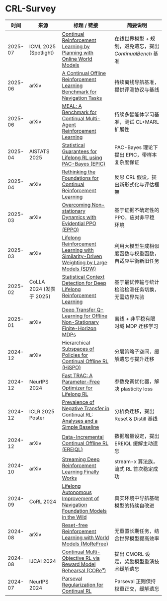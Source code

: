 # CRL-Survey
| 时间      | 来源                    | 标题 / 链接                                                                                                                    | 简要说明                                    |
| ------- | --------------------- | -------------------------------------------------------------------------------------------------------------------------- | --------------------------------------- |
| 2025-07 | ICML 2025 (Spotlight) | [Continual Reinforcement Learning by Planning with Online World Models](https://arxiv.org/abs/2507.09177)                  | 在线世界模型 + 规划，避免遗忘，提出 *ContinualBench* 基准 |
| 2025-06 | arXiv                 | [A Continual Offline Reinforcement Learning Benchmark for Navigation Tasks](https://arxiv.org/abs/2506.01234)              | 持续离线导航基准，提供评测协议与基线                      |
| 2025-06 | arXiv                 | [MEAL: A Benchmark for Continual Multi-Agent Reinforcement Learning](https://arxiv.org/abs/2506.01235)                     | 持续多智能体学习基准，测试 CL+MARL 扩展性               |
| 2025-04 | AISTATS 2025          | [Statistical Guarantees for Lifelong RL using PAC-Bayes (EPIC)](https://arxiv.org/abs/2411.00401)                          | PAC-Bayes 理论下提出 EPIC，带样本复杂度保证           |
| 2025-04 | arXiv                 | [Rethinking the Foundations for Continual Reinforcement Learning](https://arxiv.org/abs/2504.12345)                        | 反思 CRL 假设，提出新形式化与评估框架                   |
| 2025-03 | arXiv                 | [Overcoming Non-stationary Dynamics with Evidential PPO (EPPO)](https://arxiv.org/abs/2503.01234)                          | 基于证据不确定性的 PPO，应对非平稳环境                   |
| 2025-03 | arXiv                 | [Lifelong Reinforcement Learning with Similarity-Driven Weighting by Large Models (SDW)](https://arxiv.org/abs/2503.12923) | 利用大模型生成相似度函数与权重函数，自适应平衡新旧任务             |
| 2025-02 | CoLLA 2024 (发表于 2025) | [Statistical Context Detection for Deep Lifelong Reinforcement Learning](https://proceedings.mlr.press/v274/luo25a.html)   | 基于最优传输与统计检验检测任务切换，无需边界先验                |
| 2025-01 | arXiv                 | [Deep Transfer Q-Learning for Offline Non-Stationary Finite-Horizon MDPs](https://arxiv.org/abs/2501.01234)                | 离线 + 非平稳有限时域 MDP 迁移学习                   |
| 2024-12 | arXiv                 | [Hierarchical Subspaces of Policies for Continual Offline RL (HiSPO)](https://arxiv.org/abs/2412.01234)                    | 分层策略子空间，缓解遗忘与提升迁移                       |
| 2024-12 | NeurIPS 2024          | [Fast TRAC: A Parameter-Free Optimizer for Lifelong RL](https://arxiv.org/abs/2405.16642)                                  | 参数免调优化器，解决 plasticity loss              |
| 2024-12 | ICLR 2025 Poster      | [Prevalence of Negative Transfer in Continual RL: Analyses and a Simple Baseline](https://openreview.net/forum?id=CRL1234) | 分析负迁移，提出 Reset & Distill 基线             |
| 2024-12 | arXiv                 | [Data-Incremental Continual Offline RL (EREIQL)](https://arxiv.org/abs/2404.12639)                                         | 数据增量设定，提出 EREIQL 缓解主动遗忘                 |
| 2024-10 | arXiv                 | [Streaming Deep Reinforcement Learning Finally Works](https://arxiv.org/abs/2410.14606)                                    | stream-x 算法族，流式 RL 首次稳定成功               |
| 2024-09 | CoRL 2024             | [Lifelong Autonomous Improvement of Navigation Foundation Models in the Wild](https://arxiv.org/abs/2409.01234)            | 真实环境中导航基础模型的持续自改进                       |
| 2024-08 | arXiv                 | [Reset-free Reinforcement Learning with World Models (MoReFree)](https://arxiv.org/abs/2408.01234)                         | 无重置长期任务，结合世界模型提高效率                      |
| 2024-08 | IJCAI 2024            | [Continual Multi-Objective RL via Reward Model Rehearsal (CORe³)](https://www.ijcai.org/proceedings/2024/0130.pdf)         | 提出 CMORL 设定，奖励模型重演技术缓解遗忘                |
| 2024-07 | NeurIPS 2024          | [Parseval Regularization for Continual RL](https://arxiv.org/abs/2405.12345)                                               | Parseval 正则保持权重正交，缓解遗忘                  |
